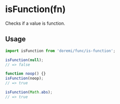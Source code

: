 # isFunction(fn)

Checks if a value is function.

## Usage

```js
import isFunction from 'doremi/func/is-function';

isFunction(null);
// => false

function noop() {}
isFunction(noop);
// => true

isFunction(Math.abs);
// => true
```
